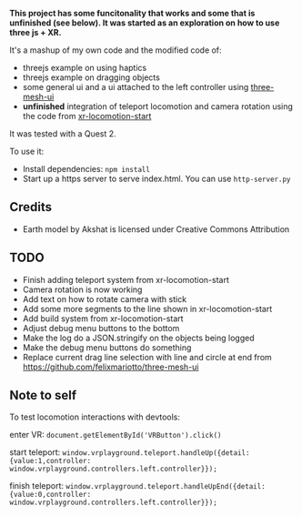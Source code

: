 __This project has some funcitonality that works and some that is unfinished (see below). It was started as an exploration on how to use three js + XR.__

It's a mashup of my own code and the modified code of:
  - threejs example on using haptics
  - threejs example on dragging objects
  - some general ui and a ui attached to the left controller using [three-mesh-ui](https://github.com/felixmariotto/three-mesh-ui)
  - __unfinished__ integration of teleport locomotion and camera rotation using the code from [xr-locomotion-start](https://github.com/SamsungInternet/xr-locomotion-starter)

It was tested with a Quest 2.

To use it:

- Install dependencies: `npm install`
- Start up a https server to serve index.html. You can use `http-server.py`


## Credits
- Earth model by Akshat is licensed under Creative Commons Attribution


## TODO
- Finish adding teleport system from xr-locomotion-start
- Camera rotation is now working
- Add text on how to rotate camera with stick
- Add some more segments to the line shown in xr-locomotion-start
- Add build system from xr-locomotion-start
- Adjust debug menu buttons to the bottom
- Make the log do a JSON.stringify on the objects being logged
- Make the debug menu buttons do something
- Replace current drag line selection with line and circle at end from https://github.com/felixmariotto/three-mesh-ui


## Note to self
To test locomotion interactions with devtools:

enter VR: `document.getElementById('VRButton').click()`

start teleport: `window.vrplayground.teleport.handleUp({detail:{value:1,controller: window.vrplayground.controllers.left.controller}});`

finish teleport: `window.vrplayground.teleport.handleUpEnd({detail:{value:0,controller: window.vrplayground.controllers.left.controller}});`
